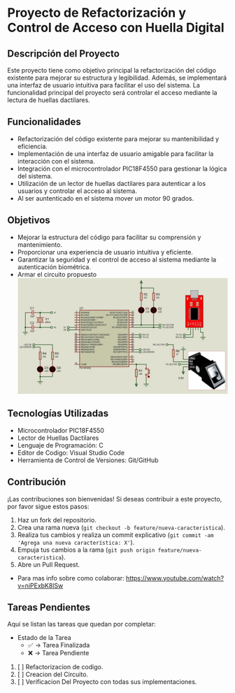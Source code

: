 # Proyecto de Refactorización y Control de Acceso con Huella Digital

## Descripción del Proyecto

Este proyecto tiene como objetivo principal la refactorización del código existente para mejorar su estructura y legibilidad. Además, se implementará una interfaz de usuario intuitiva para facilitar el uso del sistema. La funcionalidad principal del proyecto será controlar el acceso mediante la lectura de huellas dactilares.

## Funcionalidades

- Refactorización del código existente para mejorar su mantenibilidad y eficiencia.
- Implementación de una interfaz de usuario amigable para facilitar la interacción con el sistema.
- Integración con el microcontrolador PIC18F4550 para gestionar la lógica del sistema.
- Utilización de un lector de huellas dactilares para autenticar a los usuarios y controlar el acceso al sistema.
- Al ser auntenticado en el sistema mover un motor 90 grados.

## Objetivos

- Mejorar la estructura del código para facilitar su comprensión y mantenimiento.
- Proporcionar una experiencia de usuario intuitiva y eficiente.
- Garantizar la seguridad y el control de acceso al sistema mediante la autenticación biométrica.
- Armar el circuito propuesto
![Imagen del circuito propuesto](Images/circuitoSensor.jpeg)

## Tecnologías Utilizadas

- Microcontrolador PIC18F4550
- Lector de Huellas Dactilares
- Lenguaje de Programación: C
- Editor de Codigo: Visual Studio Code 
- Herramienta de Control de Versiones: Git/GitHub

## Contribución

¡Las contribuciones son bienvenidas! Si deseas contribuir a este proyecto, por favor sigue estos pasos:

1. Haz un fork del repositorio.
2. Crea una rama nueva (`git checkout -b feature/nueva-caracteristica`).
3. Realiza tus cambios y realiza un commit explicativo (`git commit -am 'Agrega una nueva característica: X'`).
4. Empuja tus cambios a la rama (`git push origin feature/nueva-caracteristica`).
5. Abre un Pull Request.
- Para mas info sobre como colaborar: https://www.youtube.com/watch?v=niPExbK8lSw

## Tareas Pendientes

Aquí se listan las tareas que quedan por completar:

- Estado de la Tarea
  - ✅ -> Tarea Finalizada
  - ❌ -> Tarea Pendiente

1. [ ] Refactorizacion de codigo.
2. [ ] Creacion del Circuito.
3. [ ] Verificacion Del Proyecto con todas sus implementaciones.
